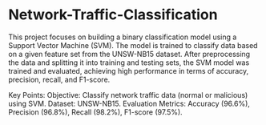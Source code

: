 # Network-Traffic-Classification
This project focuses on building a binary classification model using a Support Vector Machine (SVM). The model is trained to classify data based on a given feature set from the UNSW-NB15 dataset. After preprocessing the data and splitting it into training and testing sets, the SVM model was trained and evaluated, achieving high performance in terms of accuracy, precision, recall, and F1-score.

Key Points:
Objective: Classify network traffic data (normal or malicious) using SVM.
Dataset: UNSW-NB15.
Evaluation Metrics: Accuracy (96.6%), Precision (96.8%), Recall (98.2%), F1-score (97.5%).
